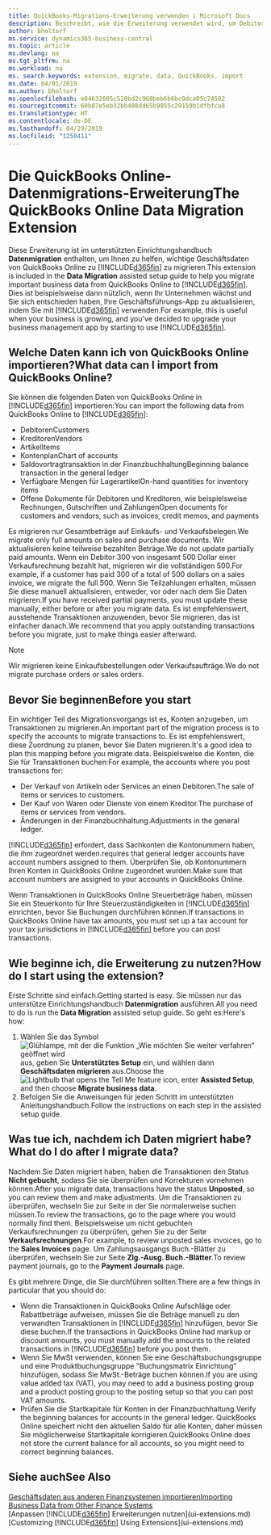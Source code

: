 ```yaml
---
title: QuickBooks-Migrations-Erweiterung verwenden | Microsoft Docs
description: Beschreibt, wie die Erweiterung verwendet wird, um Debitoren, Kreditoren, Artikel und Konten aus QuickBooks Online zu Business Central zu migrieren.
author: bholtorf
ms.service: dynamics365-business-central
ms.topic: article
ms.devlang: na
ms.tgt_pltfrm: na
ms.workload: na
ms. search.keywords: extension, migrate, data, QuickBooks, import
ms.date: 04/01/2019
ms.author: bholtorf
ms.openlocfilehash: e84632605c528bd2c968beb6b6bc0dca05c74502
ms.sourcegitcommit: 60b87e5eb32bb408dd65b9855c29159b1dfbfca8
ms.translationtype: HT
ms.contentlocale: de-DE
ms.lasthandoff: 04/29/2019
ms.locfileid: "1250411"
---
```

# <a name="the-quickbooks-online-data-migration-extension"></a><span data-ttu-id="9213a-103">Die QuickBooks Online-Datenmigrations-Erweiterung</span><span class="sxs-lookup"><span data-stu-id="9213a-103">The QuickBooks Online Data Migration Extension</span></span>
<span data-ttu-id="9213a-104">Diese Erweiterung ist im unterstützten Einrichtungshandbuch **Datenmigration** enthalten, um Ihnen zu helfen, wichtige Geschäftsdaten von QuickBooks Online zu [!INCLUDE[d365fin](includes/d365fin_md.md)] zu migrieren.</span><span class="sxs-lookup"><span data-stu-id="9213a-104">This extension is included in the **Data Migration** assisted setup guide to help you migrate important business data from QuickBooks Online to [!INCLUDE[d365fin](includes/d365fin_md.md)].</span></span> <span data-ttu-id="9213a-105">Dies ist beispielsweise dann nützlich, wenn Ihr Unternehmen wächst und Sie sich entschieden haben, Ihre Geschäftsführungs-App zu aktualisieren, indem Sie mit [!INCLUDE[d365fin](includes/d365fin_md.md)] verwenden.</span><span class="sxs-lookup"><span data-stu-id="9213a-105">For example, this is useful when your business is growing, and you've decided to upgrade your business management app by starting to use [!INCLUDE[d365fin](includes/d365fin_md.md)].</span></span>

## <a name="what-data-can-i-import-from-quickbooks-online"></a><span data-ttu-id="9213a-106">Welche Daten kann ich von QuickBooks Online importieren?</span><span class="sxs-lookup"><span data-stu-id="9213a-106">What data can I import from QuickBooks Online?</span></span>
<span data-ttu-id="9213a-107">Sie können die folgenden Daten von QuickBooks Online in [!INCLUDE[d365fin](includes/d365fin_md.md)] importieren:</span><span class="sxs-lookup"><span data-stu-id="9213a-107">You can import the following data from QuickBooks Online to [!INCLUDE[d365fin](includes/d365fin_md.md)]:</span></span>  

* <span data-ttu-id="9213a-108">Debitoren</span><span class="sxs-lookup"><span data-stu-id="9213a-108">Customers</span></span>
* <span data-ttu-id="9213a-109">Kreditoren</span><span class="sxs-lookup"><span data-stu-id="9213a-109">Vendors</span></span>
* <span data-ttu-id="9213a-110">Artikel</span><span class="sxs-lookup"><span data-stu-id="9213a-110">Items</span></span>
* <span data-ttu-id="9213a-111">Kontenplan</span><span class="sxs-lookup"><span data-stu-id="9213a-111">Chart of accounts</span></span>
* <span data-ttu-id="9213a-112">Saldovortragtransaktion in der Finanzbuchhaltung</span><span class="sxs-lookup"><span data-stu-id="9213a-112">Beginning balance transaction in the general ledger</span></span>
* <span data-ttu-id="9213a-113">Verfügbare Mengen für Lagerartikel</span><span class="sxs-lookup"><span data-stu-id="9213a-113">On-hand quantities for inventory items</span></span>
* <span data-ttu-id="9213a-114">Offene Dokumente für Debitoren und Kreditoren, wie beispielsweise Rechnungen, Gutschriften und Zahlungen</span><span class="sxs-lookup"><span data-stu-id="9213a-114">Open documents for customers and vendors, such as invoices, credit memos, and payments</span></span>

<span data-ttu-id="9213a-115">Es migrieren nur Gesamtbeträge auf Einkaufs- und Verkaufsbelegen.</span><span class="sxs-lookup"><span data-stu-id="9213a-115">We migrate only full amounts on sales and purchase documents.</span></span> <span data-ttu-id="9213a-116">Wir aktualisieren keine teilweise bezahlten Beträge.</span><span class="sxs-lookup"><span data-stu-id="9213a-116">We do not update partially paid amounts.</span></span> <span data-ttu-id="9213a-117">Wenn ein Debitor 300 von insgesamt 500 Dollar einer Verkaufsrechnung bezahlt hat, migrieren wir die vollständigen 500.</span><span class="sxs-lookup"><span data-stu-id="9213a-117">For example, if a customer has paid 300 of a total of 500 dollars on a sales invoice, we migrate the full 500.</span></span> <span data-ttu-id="9213a-118">Wenn Sie Teilzahlungen erhalten, müssen Sie diese manuell aktualisieren, entweder, vor oder nach dem Sie Daten migrieren.</span><span class="sxs-lookup"><span data-stu-id="9213a-118">If you have received partial payments, you must update these manually, either before or after you migrate data.</span></span> <span data-ttu-id="9213a-119">Es ist empfehlenswert, ausstehende Transaktionen anzuwenden, bevor Sie migrieren, das ist einfacher danach.</span><span class="sxs-lookup"><span data-stu-id="9213a-119">We recommend that you apply outstanding transactions before you migrate, just to make things easier afterward.</span></span>

> [!NOTE]  
>   <span data-ttu-id="9213a-120">Wir migrieren keine Einkaufsbestellungen oder Verkaufsaufträge.</span><span class="sxs-lookup"><span data-stu-id="9213a-120">We do not migrate purchase orders or sales orders.</span></span>

## <a name="before-you-start"></a><span data-ttu-id="9213a-121">Bevor Sie beginnen</span><span class="sxs-lookup"><span data-stu-id="9213a-121">Before you start</span></span>
<span data-ttu-id="9213a-122">Ein wichtiger Teil des Migrationsvorgangs ist es, Konten anzugeben, um Transaktionen zu migrieren.</span><span class="sxs-lookup"><span data-stu-id="9213a-122">An important part of the migration process is to specify the accounts to migrate transactions to.</span></span> <span data-ttu-id="9213a-123">Es ist empfehlenswert, diese Zuordnung zu planen, bevor Sie Daten migrieren.</span><span class="sxs-lookup"><span data-stu-id="9213a-123">It's a good idea to plan this mapping before you migrate data.</span></span> <span data-ttu-id="9213a-124">Beispielsweise die Konten, die Sie für Transaktionen buchen:</span><span class="sxs-lookup"><span data-stu-id="9213a-124">For example, the accounts where you post transactions for:</span></span>  

* <span data-ttu-id="9213a-125">Der Verkauf von Artikeln oder Services an einen Debitoren.</span><span class="sxs-lookup"><span data-stu-id="9213a-125">The sale of items or services to customers.</span></span>
* <span data-ttu-id="9213a-126">Der Kauf von Waren oder Dienste von einem Kreditor.</span><span class="sxs-lookup"><span data-stu-id="9213a-126">The purchase of items or services from vendors.</span></span>  
* <span data-ttu-id="9213a-127">Änderungen in der Finanzbuchhaltung.</span><span class="sxs-lookup"><span data-stu-id="9213a-127">Adjustments in the general ledger.</span></span>  

[!INCLUDE[d365fin](includes/d365fin_md.md)] <span data-ttu-id="9213a-128">erfordert, dass Sachkonten die Kontonummern haben, die ihm zugeordnet werden.</span><span class="sxs-lookup"><span data-stu-id="9213a-128">requires that general ledger accounts have account numbers assigned to them.</span></span> <span data-ttu-id="9213a-129">Überprüfen Sie, ob Kontonummern Ihren Konten in QuickBooks Online zugeordnet wurden.</span><span class="sxs-lookup"><span data-stu-id="9213a-129">Make sure that account numbers are assigned to your accounts in QuickBooks Online.</span></span>

<span data-ttu-id="9213a-130">Wenn Transaktionen in QuickBooks Online Steuerbeträge haben, müssen Sie ein Steuerkonto für Ihre Steuerzuständigkeiten in [!INCLUDE[d365fin](includes/d365fin_md.md)] einrichten, bevor Sie Buchungen durchführen können.</span><span class="sxs-lookup"><span data-stu-id="9213a-130">If transactions in QuickBooks Online have tax amounts, you must set up a tax account for your tax jurisdictions in [!INCLUDE[d365fin](includes/d365fin_md.md)] before you can post transactions.</span></span>

## <a name="how-do-i-start-using-the-extension"></a><span data-ttu-id="9213a-131">Wie beginne ich, die Erweiterung zu nutzen?</span><span class="sxs-lookup"><span data-stu-id="9213a-131">How do I start using the extension?</span></span>
<span data-ttu-id="9213a-132">Erste Schritte sind einfach.</span><span class="sxs-lookup"><span data-stu-id="9213a-132">Getting started is easy.</span></span> <span data-ttu-id="9213a-133">Sie müssen nur das unterstütze Einrichtungshandbuch **Datenmigration** ausführen.</span><span class="sxs-lookup"><span data-stu-id="9213a-133">All you need to do is run the **Data Migration** assisted setup guide.</span></span> <span data-ttu-id="9213a-134">So geht es:</span><span class="sxs-lookup"><span data-stu-id="9213a-134">Here's how:</span></span>

1. <span data-ttu-id="9213a-135">Wählen Sie das Symbol ![Glühlampe, mit der die Funktion „Wie möchten Sie weiter verfahren“ geöffnet wird](media/ui-search/search_small.png "Wie möchten Sie weiter verfahren?") aus, geben Sie **Unterstütztes Setup** ein, und wählen dann **Geschäftsdaten migrieren** aus.</span><span class="sxs-lookup"><span data-stu-id="9213a-135">Choose the ![Lightbulb that opens the Tell Me feature](media/ui-search/search_small.png "Tell me what you want to do") icon, enter **Assisted Setup**, and then choose **Migrate business data**.</span></span>
2. <span data-ttu-id="9213a-136">Befolgen Sie die Anweisungen für jeden Schritt im unterstützten Anleitungshandbuch.</span><span class="sxs-lookup"><span data-stu-id="9213a-136">Follow the instructions on each step in the assisted setup guide.</span></span>

## <a name="what-do-i-do-after-i-migrate-data"></a><span data-ttu-id="9213a-137">Was tue ich, nachdem ich Daten migriert habe?</span><span class="sxs-lookup"><span data-stu-id="9213a-137">What do I do after I migrate data?</span></span>
<span data-ttu-id="9213a-138">Nachdem Sie Daten migriert haben, haben die Transaktionen den Status **Nicht gebucht**, sodass Sie sie überprüfen und Korrekturen vornehmen können.</span><span class="sxs-lookup"><span data-stu-id="9213a-138">After you migrate data, transactions have the status **Unposted**, so you can review them and make adjustments.</span></span> <span data-ttu-id="9213a-139">Um die Transaktionen zu überprüfen, wechseln Sie zur Seite in der Sie normalerweise suchen müssen.</span><span class="sxs-lookup"><span data-stu-id="9213a-139">To review the transactions, go to the page where you would normally find them.</span></span> <span data-ttu-id="9213a-140">Beispielsweise um nicht gebuchten Verkaufsrechnungen zu überprüfen, gehen Sie zu der Seite **Verkaufsrechnungen**.</span><span class="sxs-lookup"><span data-stu-id="9213a-140">For example, to review unposted sales invoices, go to the **Sales Invoices** page.</span></span> <span data-ttu-id="9213a-141">Um Zahlungsausgangs Buch.-Blätter zu überprüfen, wechseln Sie zur Seite **Zlg.-Ausg. Buch.-Blätter**.</span><span class="sxs-lookup"><span data-stu-id="9213a-141">To review payment journals, go to the **Payment Journals** page.</span></span>   

<span data-ttu-id="9213a-142">Es gibt mehrere Dinge, die Sie durchführen sollten:</span><span class="sxs-lookup"><span data-stu-id="9213a-142">There are a few things in particular that you should do:</span></span>

* <span data-ttu-id="9213a-143">Wenn die Transaktionen in QuickBooks Online Aufschläge oder Rabattbeträge aufweisen, müssen Sie die Beträge manuell zu den verwandten Transaktionen in [!INCLUDE[d365fin](includes/d365fin_md.md)] hinzufügen, bevor Sie diese buchen.</span><span class="sxs-lookup"><span data-stu-id="9213a-143">If the transactions in QuickBooks Online had markup or discount amounts, you must manually add the amounts to the related transactions in [!INCLUDE[d365fin](includes/d365fin_md.md)] before you post them.</span></span>
* <span data-ttu-id="9213a-144">Wenn Sie MwSt verwenden, können Sie eine Geschäftsbuchungsgruppe und eine Produktbuchungsgruppe "Buchungsmatrix Einrichtung" hinzufügen, sodass Sie MwSt.-Beträge buchen können.</span><span class="sxs-lookup"><span data-stu-id="9213a-144">If you are using value added tax (VAT), you may need to add a business posting group and a product posting group to the posting setup so that you can post VAT amounts.</span></span>
* <span data-ttu-id="9213a-145">Prüfen Sie die Startkapitale für Konten in der Finanzbuchhaltung.</span><span class="sxs-lookup"><span data-stu-id="9213a-145">Verify the beginning balances for accounts in the general ledger.</span></span> <span data-ttu-id="9213a-146">QuickBooks Online speichert nicht den aktuellen Saldo für alle Konten, daher müssen Sie möglicherweise Startkapitale korrigieren.</span><span class="sxs-lookup"><span data-stu-id="9213a-146">QuickBooks Online does not store the current balance for all accounts, so you might need to correct beginning balances.</span></span>

## <a name="see-also"></a><span data-ttu-id="9213a-147">Siehe auch</span><span class="sxs-lookup"><span data-stu-id="9213a-147">See Also</span></span>
[<span data-ttu-id="9213a-148">Geschäftsdaten aus anderen Finanzsystemen importieren</span><span class="sxs-lookup"><span data-stu-id="9213a-148">Importing Business Data from Other Finance Systems</span></span>](across-import-data-configuration-packages.md)  
<span data-ttu-id="9213a-149">[Anpassen [!INCLUDE[d365fin](includes/d365fin_md.md)] Erweiterungen nutzen](ui-extensions.md)</span><span class="sxs-lookup"><span data-stu-id="9213a-149">[Customizing [!INCLUDE[d365fin](includes/d365fin_md.md)] Using Extensions](ui-extensions.md)</span></span>  
